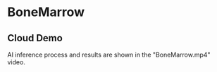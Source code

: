 # BoneMarrow

## Cloud Demo
AI inference process and results are shown in the "BoneMarrow.mp4" video.
